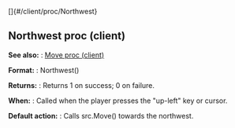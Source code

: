 []{#/client/proc/Northwest}
## Northwest proc (client)
**See also:**
:   [Move proc (client)](#/client/proc/Move)
<!-- -->
**Format:**
:   Northwest()
<!-- -->
**Returns:**
:   Returns 1 on success; 0 on failure.
<!-- -->
**When:**
:   Called when the player presses the \"up-left\" key or cursor.
<!-- -->
**Default action:**
:   Calls src.Move() towards the northwest.